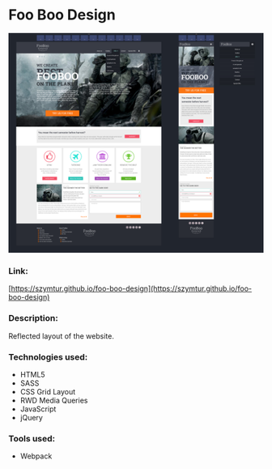 # Foo Boo Design

![](graphics/layout/layout.png)

### Link:
[https://szymtur.github.io/foo-boo-design](https://szymtur.github.io/foo-boo-design)

### Description:
Reflected layout of the website.

### Technologies used:
- HTML5
- SASS
- CSS Grid Layout
- RWD Media Queries 
- JavaScript
- jQuery

### Tools used:
- Webpack
